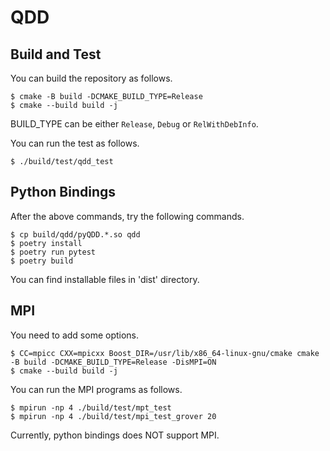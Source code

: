 # QDD

## Build and Test
You can build the repository as follows.
```
$ cmake -B build -DCMAKE_BUILD_TYPE=Release
$ cmake --build build -j
```
BUILD_TYPE can be either `Release`, `Debug` or `RelWithDebInfo`.

You can run the test as follows.
```
$ ./build/test/qdd_test
```

## Python Bindings
After the above commands, try the following commands.
```
$ cp build/qdd/pyQDD.*.so qdd
$ poetry install
$ poetry run pytest
$ poetry build
```
You can find installable files in 'dist' directory.

## MPI
You need to add some options.
```
$ CC=mpicc CXX=mpicxx Boost_DIR=/usr/lib/x86_64-linux-gnu/cmake cmake -B build -DCMAKE_BUILD_TYPE=Release -DisMPI=ON
$ cmake --build build -j
```

You can run the MPI programs as follows.
```
$ mpirun -np 4 ./build/test/mpt_test
$ mpirun -np 4 ./build/test/mpi_test_grover 20
```
Currently, python bindings does NOT support MPI.
